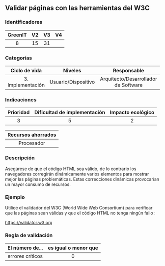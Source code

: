 ## Validar páginas con las herramientas del W3C

 ### Identificadores

 | GreenIT | V2 | V3 | V4 |
 |:-------:|:---:|:---:|:----:|
 | 8 | 15 | 31 | |

 ### Categorías

 | Ciclo de vida | Niveles | Responsable |
 |:-----------------:|:-----------:|:----------------------------:|
 | 3. Implementación | Usuario/Dispositivo | Arquitecto/Desarrollador de Software |

 ### Indicaciones

 | Prioridad | Dificultad de implementación | Impacto ecológico |
 |:---------:|:-------------------------:|:-----------------:|
 | 3 | 5 | 2 |

 | Recursos ahorrados |
 |:---------------:|
 | Procesador |

 ### Descripción

 Asegúrese de que el código HTML sea válido, de lo contrario los navegadores corregirán dinámicamente varios elementos para mostrar mejor las páginas problemáticas.
 Estas correcciones dinámicas provocarían un mayor consumo de recursos.


 ### Ejemplo

 Utilice el validador del W3C (World Wide Web Consortium) para verificar que las páginas sean válidas y que el código HTML no tenga ningún fallo :

 https://validator.w3.org

 ### Regla de validación

 | El número de... | es igual o menor que |
 |----------------------|:-------------------------:|
 | errores críticos | 0 |

